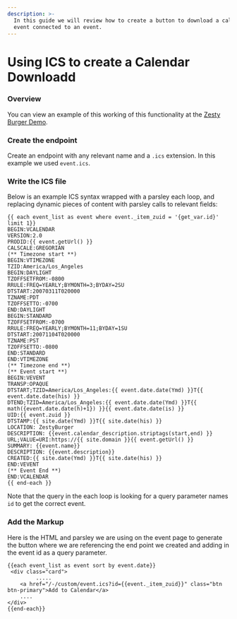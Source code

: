 ```yaml
---
description: >-
  In this guide we will review how to create a button to download a calendar
  event connected to an event.
---
```


# Using ICS to create a Calendar Downloadd

### Overview

You can view an example of this working of this functionality at the [Zesty Burger Demo](http://burger-demo.zesty.site/events/).

### Create the endpoint

Create an endpoint with any relevant name and a `.ics` extension. In this example we used `event.ics`.

### Write the ICS file

Below is an example ICS syntax wrapped with a parsley each loop, and replacing dynamic pieces of content with parsley calls to relevant fields:

```text
{{ each event_list as event where event._item_zuid = '{get_var.id}' limit 1}}
BEGIN:VCALENDAR
VERSION:2.0
PRODID:{{ event.getUrl() }}
CALSCALE:GREGORIAN
(** Timezone start **)
BEGIN:VTIMEZONE
TZID:America/Los_Angeles
BEGIN:DAYLIGHT
TZOFFSETFROM:-0800
RRULE:FREQ=YEARLY;BYMONTH=3;BYDAY=2SU
DTSTART:20070311T020000
TZNAME:PDT
TZOFFSETTO:-0700
END:DAYLIGHT
BEGIN:STANDARD
TZOFFSETFROM:-0700
RRULE:FREQ=YEARLY;BYMONTH=11;BYDAY=1SU
DTSTART:20071104T020000
TZNAME:PST
TZOFFSETTO:-0800
END:STANDARD
END:VTIMEZONE
(** Timezone end **)
(** Event start **)
BEGIN:VEVENT
TRANSP:OPAQUE
DTSTART;TZID=America/Los_Angeles:{{ event.date.date(Ymd) }}T{{ event.date.date(his) }}
DTEND;TZID=America/Los_Angeles:{{ event.date.date(Ymd) }}T{{ math({event.date.date(h)+1}) }}{{ event.date.date(is) }}
UID:{{ event.zuid }}
DTSTAMP:{{ site.date(Ymd) }}T{{ site.date(his) }}
LOCATION: ZestyBurger
DESCRIPTION: {{event.calendar_description.striptags(start,end) }}
URL;VALUE=URI:https://{{ site.domain }}{{ event.getUrl() }}
SUMMARY: {{event.name}}
DESCRIPTION: {{event.description}}
CREATED:{{ site.date(Ymd) }}T{{ site.date(his) }}
END:VEVENT
(** Event End **)
END:VCALENDAR
{{ end-each }}
```

Note that the query in the each loop is looking for a query parameter names `id` to get the correct event.

### Add the Markup

Here is the HTML and parsley we are using on the event page to generate the button where we are referencing the end point we created and adding in the event id as a query parameter.

```text
{{each event_list as event sort by event.date}}
 <div class="card">
         .....
    <a href="/-/custom/event.ics?id={{event._item_zuid}}" class="btn btn-primary">Add to Calendar</a>
    ....
</div>
{{end-each}}
```

